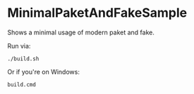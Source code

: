 # MinimalPaketAndFakeSample

Shows a minimal usage of modern paket and fake.

Run via:

```
./build.sh
```

Or if you're on Windows:

```
build.cmd
```
